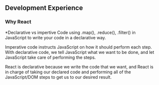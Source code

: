 ## Development Experience

### Why React

*Declarative vs impertive Code
using .map(), .reduce(), .filter() in JavaScript to write your code in a declarative way.  

Imperative code instructs JavaScript on how it should perform each step. With declarative code, we tell JavaScript what we want to be done, and let JavaScript take care of performing the steps.

React is declarative because we write the code that we want, and React is in charge of taking our declared code and performing all of the JavaScript/DOM steps to get us to our desired result.
